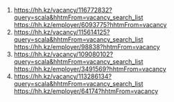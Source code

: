 
1. https://hh.kz/vacancy/116772832?query=scala&hhtmFrom=vacancy_search_list https://hh.kz/employer/6093775?hhtmFrom=vacancy
2. https://hh.kz/vacancy/115614125?query=scala&hhtmFrom=vacancy_search_list https://hh.kz/employer/98838?hhtmFrom=vacancy
3. https://hh.kz/vacancy/109080102?query=scala&hhtmFrom=vacancy_search_list https://hh.kz/employer/3491569?hhtmFrom=vacancy
4. https://hh.kz/vacancy/113286134?query=scala&hhtmFrom=vacancy_search_list https://hh.kz/employer/64174?hhtmFrom=vacancy